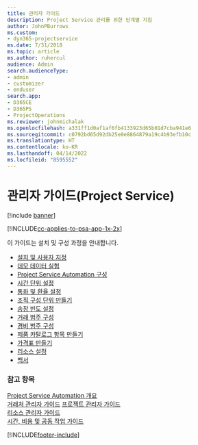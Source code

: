 ```yaml
---
title: 관리자 가이드
description: Project Service 관리를 위한 단계별 지침
author: JohnPBurrows
ms.custom:
- dyn365-projectservice
ms.date: 7/31/2018
ms.topic: article
ms.author: ruhercul
audience: Admin
search.audienceType:
- admin
- customizer
- enduser
search.app:
- D365CE
- D365PS
- ProjectOperations
ms.reviewer: johnmichalak
ms.openlocfilehash: a331ff1d0af1af6fb4133923d65b01d7cba941e6
ms.sourcegitcommit: c0792bd65d92db25e0e8864879a19c4b93efb10c
ms.translationtype: HT
ms.contentlocale: ko-KR
ms.lasthandoff: 04/14/2022
ms.locfileid: "8595552"
---
```

# <a name="administrator-guide-project-service"></a>관리자 가이드(Project Service)

[!include [banner](../includes/psa-now-project-operations.md)]

[!INCLUDE[cc-applies-to-psa-app-1x-2x](../includes/cc-applies-to-psa-app-1x-2x.md)]

이 가이드는 설치 및 구성 과정을 안내합니다.  
  
- [설치 및 사용자 지정](install-customize.md)
- [데모 데이터 실험](use-demo-data.md)
- [Project Service Automation 구성](configure.md)
- [시간 단위 설정](set-up-time-units.md)
- [통화 및 환율 설정](set-up-currencies-exchange-rates.md)
- [조직 구성 단위 만들기](create-organizational-units.md)
- [송장 빈도 설정](set-up-invoice-frequencies.md)
- [거래 범주 구성](configure-transaction-categories.md)
- [경비 범주 구성](configure-expense-categories.md)
- [제품 카탈로그 항목 만들기](create-product-catalog-items.md)
- [가격표 만들기](create-price-list.md)
- [리소스 설정](set-up-resources.md)
- [백서](white-papers.md)
  
### <a name="see-also"></a>참고 항목  
 [Project Service Automation 개요](../psa/overview.md)    
 [거래처 관리자 가이드](../psa/account-manager-guide.md) [프로젝트 관리자 가이드](../psa/project-manager-guide.md)   
 [리소스 관리자 가이드](../psa/resource-manager-guide.md)   
 [시간, 비용 및 공동 작업 가이드](../psa/time-expense-collaboration-guide.md)


[!INCLUDE[footer-include](../includes/footer-banner.md)]
